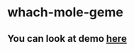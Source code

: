# whach-mole-geme

## You can look at demo [here](https://illya-onyshchuk.github.io/whach-mole-geme/)
